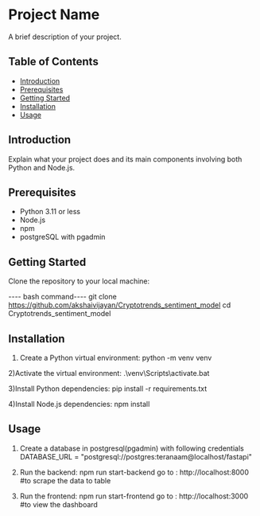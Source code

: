 # Project Name

A brief description of your project.

## Table of Contents
- [Introduction](#introduction)
- [Prerequisites](#prerequisites)
- [Getting Started](#getting-started)
- [Installation](#installation)
- [Usage](#usage)

## Introduction

Explain what your project does and its main components involving both Python and Node.js.

## Prerequisites

- Python 3.11 or less
- Node.js
- npm
- postgreSQL with pgadmin

## Getting Started

Clone the repository to your local machine:

---- bash command----
git clone https://github.com/akshaivijayan/Cryptotrends_sentiment_model
cd Cryptotrends_sentiment_model

## Installation

1) Create a Python virtual environment: 
python -m venv venv

2)Activate the virtual environment:
.\venv\Scripts\activate.bat

3)Install Python dependencies:
pip install -r requirements.txt

4)Install Node.js dependencies:
npm install

## Usage

1) Create a database in postgresql(pgadmin) with following credentials
DATABASE_URL = "postgresql://postgres:teranaam@localhost/fastapi"

2) Run the backend:
npm run start-backend
go to : http://localhost:8000 #to scrape the data to table

3) Run the frontend:
npm run start-frontend
go to : http://localhost:3000 #to view the dashboard
